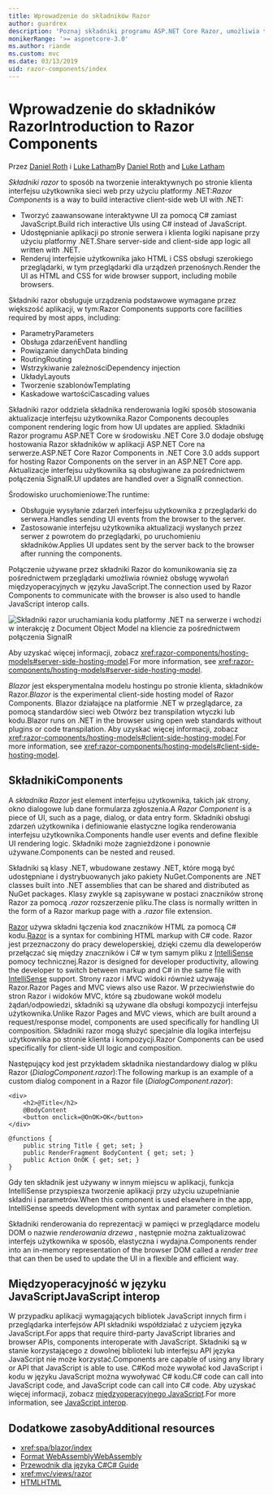 ```yaml
---
title: Wprowadzenie do składników Razor
author: guardrex
description: 'Poznaj składniki programu ASP.NET Core Razor, umożliwia tworzenie interaktywnych po stronie klienta interfejsu użytkownika sieci web przy użyciu platformy .NET w aplikacji ASP.NET Core.'
monikerRange: '>= aspnetcore-3.0'
ms.author: riande
ms.custom: mvc
ms.date: 03/13/2019
uid: razor-components/index
---
```

# <a name="introduction-to-razor-components"></a><span data-ttu-id="5522d-103">Wprowadzenie do składników Razor</span><span class="sxs-lookup"><span data-stu-id="5522d-103">Introduction to Razor Components</span></span>

<span data-ttu-id="5522d-104">Przez [Daniel Roth](https://github.com/danroth27) i [Luke Latham](https://github.com/guardrex)</span><span class="sxs-lookup"><span data-stu-id="5522d-104">By [Daniel Roth](https://github.com/danroth27) and [Luke Latham](https://github.com/guardrex)</span></span>

<span data-ttu-id="5522d-105">*Składniki razor* to sposób na tworzenie interaktywnych po stronie klienta interfejsu użytkownika sieci web przy użyciu platformy .NET:</span><span class="sxs-lookup"><span data-stu-id="5522d-105">*Razor Components* is a way to build interactive client-side web UI with .NET:</span></span>

* <span data-ttu-id="5522d-106">Tworzyć zaawansowane interaktywne UI za pomocą C# zamiast JavaScript.</span><span class="sxs-lookup"><span data-stu-id="5522d-106">Build rich interactive UIs using C# instead of JavaScript.</span></span>
* <span data-ttu-id="5522d-107">Udostępnianie aplikacji po stronie serwera i klienta logiki napisane przy użyciu platformy .NET.</span><span class="sxs-lookup"><span data-stu-id="5522d-107">Share server-side and client-side app logic all written with .NET.</span></span>
* <span data-ttu-id="5522d-108">Renderuj interfejsie użytkownika jako HTML i CSS obsługi szerokiego przeglądarki, w tym przeglądarki dla urządzeń przenośnych.</span><span class="sxs-lookup"><span data-stu-id="5522d-108">Render the UI as HTML and CSS for wide browser support, including mobile browsers.</span></span>

<span data-ttu-id="5522d-109">Składniki razor obsługuje urządzenia podstawowe wymagane przez większość aplikacji, w tym:</span><span class="sxs-lookup"><span data-stu-id="5522d-109">Razor Components supports core facilities required by most apps, including:</span></span>

* <span data-ttu-id="5522d-110">Parametry</span><span class="sxs-lookup"><span data-stu-id="5522d-110">Parameters</span></span>
* <span data-ttu-id="5522d-111">Obsługa zdarzeń</span><span class="sxs-lookup"><span data-stu-id="5522d-111">Event handling</span></span>
* <span data-ttu-id="5522d-112">Powiązanie danych</span><span class="sxs-lookup"><span data-stu-id="5522d-112">Data binding</span></span>
* <span data-ttu-id="5522d-113">Routing</span><span class="sxs-lookup"><span data-stu-id="5522d-113">Routing</span></span>
* <span data-ttu-id="5522d-114">Wstrzykiwanie zależności</span><span class="sxs-lookup"><span data-stu-id="5522d-114">Dependency injection</span></span>
* <span data-ttu-id="5522d-115">Układy</span><span class="sxs-lookup"><span data-stu-id="5522d-115">Layouts</span></span>
* <span data-ttu-id="5522d-116">Tworzenie szablonów</span><span class="sxs-lookup"><span data-stu-id="5522d-116">Templating</span></span>
* <span data-ttu-id="5522d-117">Kaskadowe wartości</span><span class="sxs-lookup"><span data-stu-id="5522d-117">Cascading values</span></span>

<span data-ttu-id="5522d-118">Składniki razor oddziela składnika renderowania logiki sposób stosowania aktualizacje interfejsu użytkownika.</span><span class="sxs-lookup"><span data-stu-id="5522d-118">Razor Components decouples component rendering logic from how UI updates are applied.</span></span> <span data-ttu-id="5522d-119">Składniki Razor programu ASP.NET Core w środowisku .NET Core 3.0 dodaje obsługę hostowania Razor składników w aplikacji ASP.NET Core na serwerze.</span><span class="sxs-lookup"><span data-stu-id="5522d-119">ASP.NET Core Razor Components in .NET Core 3.0 adds support for hosting Razor Components on the server in an ASP.NET Core app.</span></span> <span data-ttu-id="5522d-120">Aktualizacje interfejsu użytkownika są obsługiwane za pośrednictwem połączenia SignalR.</span><span class="sxs-lookup"><span data-stu-id="5522d-120">UI updates are handled over a SignalR connection.</span></span>

<span data-ttu-id="5522d-121">Środowisko uruchomieniowe:</span><span class="sxs-lookup"><span data-stu-id="5522d-121">The runtime:</span></span>

* <span data-ttu-id="5522d-122">Obsługuje wysyłanie zdarzeń interfejsu użytkownika z przeglądarki do serwera.</span><span class="sxs-lookup"><span data-stu-id="5522d-122">Handles sending UI events from the browser to the server.</span></span>
* <span data-ttu-id="5522d-123">Zastosowanie interfejsu użytkownika aktualizacji wysłanych przez serwer z powrotem do przeglądarki, po uruchomieniu składników.</span><span class="sxs-lookup"><span data-stu-id="5522d-123">Applies UI updates sent by the server back to the browser after running the components.</span></span>

<span data-ttu-id="5522d-124">Połączenie używane przez składniki Razor do komunikowania się za pośrednictwem przeglądarki umożliwia również obsługę wywołań międzyoperacyjnych w języku JavaScript.</span><span class="sxs-lookup"><span data-stu-id="5522d-124">The connection used by Razor Components to communicate with the browser is also used to handle JavaScript interop calls.</span></span>

![Składniki razor uruchamiania kodu platformy .NET na serwerze i wchodzi w interakcję z Document Object Model na kliencie za pośrednictwem połączenia SignalR](index/_static/aspnet-core-razor-components.png)

<span data-ttu-id="5522d-126">Aby uzyskać więcej informacji, zobacz <xref:razor-components/hosting-models#server-side-hosting-model>.</span><span class="sxs-lookup"><span data-stu-id="5522d-126">For more information, see <xref:razor-components/hosting-models#server-side-hosting-model>.</span></span>

<span data-ttu-id="5522d-127">*Blazor* jest eksperymentalna modelu hostingu po stronie klienta, składników Razor.</span><span class="sxs-lookup"><span data-stu-id="5522d-127">*Blazor* is the experimental client-side hosting model of Razor Components.</span></span> <span data-ttu-id="5522d-128">Blazor działające na platformie .NET w przeglądarce, za pomocą standardów sieci web Otwórz bez transpilation wtyczki lub kodu.</span><span class="sxs-lookup"><span data-stu-id="5522d-128">Blazor runs on .NET in the browser using open web standards without plugins or code transpilation.</span></span> <span data-ttu-id="5522d-129">Aby uzyskać więcej informacji, zobacz <xref:razor-components/hosting-models#client-side-hosting-model>.</span><span class="sxs-lookup"><span data-stu-id="5522d-129">For more information, see <xref:razor-components/hosting-models#client-side-hosting-model>.</span></span>

## <a name="components"></a><span data-ttu-id="5522d-130">Składniki</span><span class="sxs-lookup"><span data-stu-id="5522d-130">Components</span></span>

<span data-ttu-id="5522d-131">A *składnika Razor* jest element interfejsu użytkownika, takich jak strony, okno dialogowe lub dane formularza zgłoszenia.</span><span class="sxs-lookup"><span data-stu-id="5522d-131">A *Razor Component* is a piece of UI, such as a page, dialog, or data entry form.</span></span> <span data-ttu-id="5522d-132">Składniki obsługi zdarzeń użytkownika i definiowanie elastyczne logika renderowania interfejsu użytkownika.</span><span class="sxs-lookup"><span data-stu-id="5522d-132">Components handle user events and define flexible UI rendering logic.</span></span> <span data-ttu-id="5522d-133">Składniki może zagnieżdżone i ponownie używane.</span><span class="sxs-lookup"><span data-stu-id="5522d-133">Components can be nested and reused.</span></span>

<span data-ttu-id="5522d-134">Składniki są klasy .NET, wbudowane zestawy .NET, które mogą być udostępniane i dystrybuowanych jako pakiety NuGet.</span><span class="sxs-lookup"><span data-stu-id="5522d-134">Components are .NET classes built into .NET assemblies that can be shared and distributed as NuGet packages.</span></span> <span data-ttu-id="5522d-135">Klasy zwykle są zapisywane w postaci znaczników stronę Razor za pomocą *.razor* rozszerzenie pliku.</span><span class="sxs-lookup"><span data-stu-id="5522d-135">The class is normally written in the form of a Razor markup page with a *.razor* file extension.</span></span>

<span data-ttu-id="5522d-136">[Razor](xref:mvc/views/razor) używa składni łączenia kod znaczników HTML za pomocą C# kodu.</span><span class="sxs-lookup"><span data-stu-id="5522d-136">[Razor](xref:mvc/views/razor) is a syntax for combining HTML markup with C# code.</span></span> <span data-ttu-id="5522d-137">Razor jest przeznaczony do pracy deweloperskiej, dzięki czemu dla deweloperów przełączać się między znaczników i C# w tym samym pliku z [IntelliSense](/visualstudio/ide/using-intellisense) pomocy technicznej.</span><span class="sxs-lookup"><span data-stu-id="5522d-137">Razor is designed for developer productivity, allowing the developer to switch between markup and C# in the same file with [IntelliSense](/visualstudio/ide/using-intellisense) support.</span></span> <span data-ttu-id="5522d-138">Strony razor i MVC widoki również używają Razor.</span><span class="sxs-lookup"><span data-stu-id="5522d-138">Razor Pages and MVC views also use Razor.</span></span> <span data-ttu-id="5522d-139">W przeciwieństwie do stron Razor i widoków MVC, które są zbudowane wokół modelu żądań/odpowiedzi, składniki są używane dla obsługi kompozycji interfejsu użytkownika.</span><span class="sxs-lookup"><span data-stu-id="5522d-139">Unlike Razor Pages and MVC views, which are built around a request/response model, components are used specifically for handling UI composition.</span></span> <span data-ttu-id="5522d-140">Składniki razor mogą służyć specjalnie dla logika interfejsu użytkownika po stronie klienta i kompozycji.</span><span class="sxs-lookup"><span data-stu-id="5522d-140">Razor Components can be used specifically for client-side UI logic and composition.</span></span>

<span data-ttu-id="5522d-141">Następujący kod jest przykładem składnika niestandardowy dialog w pliku Razor (*DialogComponent.razor*):</span><span class="sxs-lookup"><span data-stu-id="5522d-141">The following markup is an example of a custom dialog component in a Razor file (*DialogComponent.razor*):</span></span>

```cshtml
<div>
    <h2>@Title</h2>
    @BodyContent
    <button onclick=@OnOK>OK</button>
</div>

@functions {
    public string Title { get; set; }
    public RenderFragment BodyContent { get; set; }
    public Action OnOK { get; set; }
}
```

<span data-ttu-id="5522d-142">Gdy ten składnik jest używany w innym miejscu w aplikacji, funkcja IntelliSense przyspiesza tworzenie aplikacji przy użyciu uzupełnianie składni i parametrów.</span><span class="sxs-lookup"><span data-stu-id="5522d-142">When this component is used elsewhere in the app, IntelliSense speeds development with syntax and parameter completion.</span></span>

<span data-ttu-id="5522d-143">Składniki renderowania do reprezentacji w pamięci w przeglądarce modelu DOM o nazwie *renderowania drzewa* , następnie można zaktualizować interfejs użytkownika w sposób, elastyczna i wydajna.</span><span class="sxs-lookup"><span data-stu-id="5522d-143">Components render into an in-memory representation of the browser DOM called a *render tree* that can then be used to update the UI in a flexible and efficient way.</span></span>

## <a name="javascript-interop"></a><span data-ttu-id="5522d-144">Międzyoperacyjność w języku JavaScript</span><span class="sxs-lookup"><span data-stu-id="5522d-144">JavaScript interop</span></span>

<span data-ttu-id="5522d-145">W przypadku aplikacji wymagających bibliotek JavaScript innych firm i przeglądarka interfejsów API składniki współdziałać z użyciem języka JavaScript.</span><span class="sxs-lookup"><span data-stu-id="5522d-145">For apps that require third-party JavaScript libraries and browser APIs, components interoperate with JavaScript.</span></span> <span data-ttu-id="5522d-146">Składniki są w stanie korzystającego z dowolnej biblioteki lub interfejsu API języka JavaScript nie może korzystać.</span><span class="sxs-lookup"><span data-stu-id="5522d-146">Components are capable of using any library or API that JavaScript is able to use.</span></span> <span data-ttu-id="5522d-147">C#Kod może wywołać kod JavaScript i kodu w języku JavaScript można wywoływać C# kodu.</span><span class="sxs-lookup"><span data-stu-id="5522d-147">C# code can call into JavaScript code, and JavaScript code can call into C# code.</span></span> <span data-ttu-id="5522d-148">Aby uzyskać więcej informacji, zobacz [międzyoperacyjnego JavaScript](xref:razor-components/javascript-interop).</span><span class="sxs-lookup"><span data-stu-id="5522d-148">For more information, see [JavaScript interop](xref:razor-components/javascript-interop).</span></span>

## <a name="additional-resources"></a><span data-ttu-id="5522d-149">Dodatkowe zasoby</span><span class="sxs-lookup"><span data-stu-id="5522d-149">Additional resources</span></span>

* <xref:spa/blazor/index>
* [<span data-ttu-id="5522d-150">Format WebAssembly</span><span class="sxs-lookup"><span data-stu-id="5522d-150">WebAssembly</span></span>](http://webassembly.org/)
* [<span data-ttu-id="5522d-151">Przewodnik dla języka C#</span><span class="sxs-lookup"><span data-stu-id="5522d-151">C# Guide</span></span>](/dotnet/csharp/)
* <xref:mvc/views/razor>
* [<span data-ttu-id="5522d-152">HTML</span><span class="sxs-lookup"><span data-stu-id="5522d-152">HTML</span></span>](https://www.w3.org/html/)
